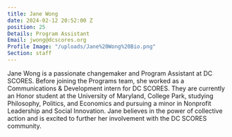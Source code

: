 ```yaml
---
title: Jane Wong
date: 2024-02-12 20:52:00 Z
position: 25
Details: Program Assistant
Email: jwong@dcscores.org
Profile Image: "/uploads/Jane%20Wong%20Bio.png"
Section: staff
---
```


Jane Wong is a passionate changemaker and Program Assistant at DC SCORES. Before joining the Programs team, she worked as a Communications & Development intern for DC SCORES. They are currently an Honor student at the University of Maryland, College Park, studying Philosophy, Politics, and Economics and pursuing a minor in Nonprofit Leadership and Social Innovation. Jane believes in the power of collective action and is excited to further her involvement with the DC SCORES community.